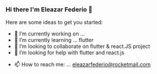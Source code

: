 ### Hi there I'm Eleazar Federio 👋

<!-- **EleaFederio/EleaFederio** is a ✨ _special_ ✨ repository because its `README.md` (this file) appears on your GitHub profile. -->

Here are some ideas to get you started:

- 🔭 I’m currently working on ...
- 🌱 I’m currently learning ... flutter
- 👯 I’m looking to collaborate on flutter & react.JS project 
- 🤔 I’m looking for help with flutter and react.js
<!-- - 💬 Ask me about ... -->
- 📫 How to reach me: ... eleazarfederio@rocketmail.com
<!-- - 😄 Pronouns: ...
- ⚡ Fun fact: ... -->
